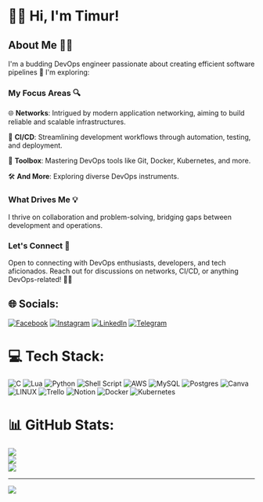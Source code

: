 # 👋🏻 Hi, I'm Timur!

## About Me 👨‍💻

I'm a budding DevOps engineer passionate about creating efficient software pipelines 🚀 I'm exploring:

### My Focus Areas 🔍

🌐 **Networks**: Intrigued by modern application networking, aiming to build reliable and scalable infrastructures.

🔧 **CI/CD**: Streamlining development workflows through automation, testing, and deployment.

🔗 **Toolbox**: Mastering DevOps tools like Git, Docker, Kubernetes, and more.

🛠️ **And More**: Exploring diverse DevOps instruments.

### What Drives Me 💡

I thrive on collaboration and problem-solving, bridging gaps between development and operations.

### Let's Connect 🤝

Open to connecting with DevOps enthusiasts, developers, and tech aficionados. Reach out for discussions on networks, CI/CD, or anything DevOps-related! 🌈🚀

## 🌐 Socials:
[![Facebook](https://img.shields.io/badge/Facebook-%231877F2.svg?logo=Facebook&logoColor=white)](https://facebook.com/olnytim22) [![Instagram](https://img.shields.io/badge/Instagram-%23E4405F.svg?logo=Instagram&logoColor=white)](https://instagram.com/13premier12) [![LinkedIn](https://img.shields.io/badge/LinkedIn-%230077B5.svg?logo=linkedin&logoColor=white)](https://linkedin.com/in/olnytim22) [![Telegram](https://img.shields.io/twitter/url?label=Me%20on%20Telegram&logo=Telegram&style=social&url=https%3A%2F%2Ft.me%2Fpremier1312)](https://t.me/premier1312)

# 💻 Tech Stack:
![C](https://img.shields.io/badge/c-%2300599C.svg?style=for-the-badge&logo=c&logoColor=white) ![Lua](https://img.shields.io/badge/lua-%232C2D72.svg?style=for-the-badge&logo=lua&logoColor=white) ![Python](https://img.shields.io/badge/python-3670A0?style=for-the-badge&logo=python&logoColor=ffdd54) ![Shell Script](https://img.shields.io/badge/shell_script-%23121011.svg?style=for-the-badge&logo=gnu-bash&logoColor=white) ![AWS](https://img.shields.io/badge/AWS-%23FF9900.svg?style=for-the-badge&logo=amazon-aws&logoColor=white) ![MySQL](https://img.shields.io/badge/mysql-%2300f.svg?style=for-the-badge&logo=mysql&logoColor=white) ![Postgres](https://img.shields.io/badge/postgres-%23316192.svg?style=for-the-badge&logo=postgresql&logoColor=white) ![Canva](https://img.shields.io/badge/Canva-%2300C4CC.svg?style=for-the-badge&logo=Canva&logoColor=white) ![LINUX](https://img.shields.io/badge/Linux-FCC624?style=for-the-badge&logo=linux&logoColor=black) ![Trello](https://img.shields.io/badge/Trello-%23026AA7.svg?style=for-the-badge&logo=Trello&logoColor=white) ![Notion](https://img.shields.io/badge/Notion-%23000000.svg?style=for-the-badge&logo=notion&logoColor=white) ![Docker](https://img.shields.io/badge/docker-%230db7ed.svg?style=for-the-badge&logo=docker&logoColor=white) ![Kubernetes](https://img.shields.io/badge/kubernetes-%23326ce5.svg?style=for-the-badge&logo=kubernetes&logoColor=white)
# 📊 GitHub Stats:
![](https://github-readme-stats.vercel.app/api?username=olnytim&theme=nightowl&hide_border=false&include_all_commits=true&count_private=true)<br/>
![](https://github-readme-streak-stats.herokuapp.com/?user=olnytim&theme=nightowl&hide_border=false)<br/>
![](https://github-readme-stats.vercel.app/api/top-langs/?username=olnytim&theme=nightowl&hide_border=false&include_all_commits=true&count_private=true&layout=compact)

---
[![](https://visitcount.itsvg.in/api?id=olnytim&icon=0&color=11)](https://visitcount.itsvg.in)
